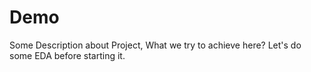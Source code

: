 # Demo
Some Description about Project, What we try to achieve here?
Let's do some EDA before starting it.
